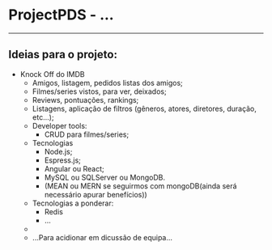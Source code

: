 # ProjectPDS - ...
***

## Ideias para o projeto:
* Knock Off do IMDB
  * Amigos, listagem, pedidos listas dos amigos;
  * Filmes/series vistos, para ver, deixados;
  * Reviews, pontuações, rankings;
  * Listagens, aplicação de filtros (gêneros, atores, diretores, duração, etc...);
  * Developer tools:
	* CRUD para filmes/series;
  * Tecnologias
    * Node.js;
    * Espress.js;
    * Angular ou React;
    * MySQL ou SQLServer ou MongoDB.
    * (MEAN ou MERN se seguirmos com mongoDB(ainda será necessário apurar benefícios)) 
  * Tecnologias a ponderar:
    * Redis
    * ...
  * 
  * ...Para acidionar em dicussão de equipa...
